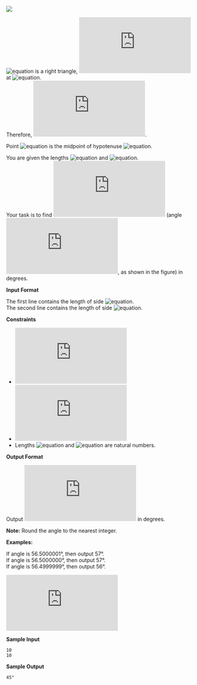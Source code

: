 ![](https://github.com/avtomato/HackerRank/blob/master/Python/img/1440151155-10b2b748ee-rsz_1438840048-2cf71ed69d-findangle.png)

![equation](http://latex.codecogs.com/svg.latex?\inline&space;ABC) is a right triangle, ![equation](https://latex.codecogs.com/svg.latex?%5Cinline%2090%5E%7B%5Ccirc%7D) at ![equation](http://latex.codecogs.com/svg.latex?\inline&space;B).<br>
Therefore, ![equation](https://latex.codecogs.com/svg.latex?%5Cinline%20%5Cmeasuredangle%20ABC%20%3D%2090%5E%7B%5Ccirc%7D).

Point ![equation](http://latex.codecogs.com/svg.latex?\inline&space;M) is the midpoint of hypotenuse ![equation](http://latex.codecogs.com/svg.latex?\inline&space;AC).

You are given the lengths ![equation](http://latex.codecogs.com/svg.latex?\inline&space;AB) and ![equation](http://latex.codecogs.com/svg.latex?\inline&space;BC).<br> 
Your task is to find ![equation](https://latex.codecogs.com/svg.latex?%5Cinline%20%5Cmeasuredangle%20MBC) (angle ![equation](https://latex.codecogs.com/svg.latex?%5Cinline%20%5Ctheta%20%5E%7B%5Ccirc%7D), as shown in the figure) in degrees.

__Input Format__

The first line contains the length of side ![equation](http://latex.codecogs.com/svg.latex?\inline&space;AB).<br>
The second line contains the length of side ![equation](http://latex.codecogs.com/svg.latex?\inline&space;BC).

__Constraints__
* ![equation](https://latex.codecogs.com/svg.latex?%5Cinline%200%20%3C%20AB%20%5Cleq%20100)
* ![equation](https://latex.codecogs.com/svg.latex?%5Cinline%200%20%3C%20BC%20%5Cleq%20100)
* Lengths ![equation](http://latex.codecogs.com/svg.latex?\inline&space;AB) and ![equation](http://latex.codecogs.com/svg.latex?\inline&space;BC) are natural numbers.

__Output Format__

Output ![equation](https://latex.codecogs.com/svg.latex?%5Cinline%20%5Cmeasuredangle%20MBC) in degrees. 

__Note:__ Round the angle to the nearest integer.

__Examples:__
 
If angle is 56.5000001°, then output 57°.<br> 
If angle is 56.5000000°, then output 57°.<br> 
If angle is 56.4999999°, then output 56°.

![equation](https://latex.codecogs.com/svg.latex?%5Cinline%200%5E%7B%5Ccirc%7D%20%3C%20%5Ctheta%20%5E%7B%5Ccirc%7D%20%3C%2090%5E%7B%5Ccirc%7D)

__Sample Input__
```commandline
10
10
```
__Sample Output__
```commandline
45°
```
